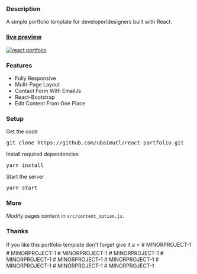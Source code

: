 ### Description

A simple portfolio template for developer/designers built with React. 

### [live preview](https://ubaimutl.github.io/react-portfolio/)

[![react portfoiio](src/assets/images/react%20portfolio%20gif.gif)](https://ubaimutl.github.io/react-portfolio/)

### Features

- Fully Responsive
- Multi-Page Layout
- Contact Form With EmailJs
- React-Bootstrap
- Edit Content From One Place

### Setup

Get the code

<pre>git clone https://github.com/ubaimutl/react-portfolio.git</pre>
 
Install required dependencies

<pre>yarn install</pre>


Start the server

<pre>yarn start</pre>

### More

Modify pages content in  `src/content_option.js`.

### Thanks

If you like this portfolio template don't forget give it a ⭐ 
#   M I N O R P R O J E C T - 1  
 #   M I N O R P R O J E C T - 1  
 #   M I N O R P R O J E C T - 1  
 #   M I N O R P R O J E C T - 1  
 #   M I N O R P R O J E C T - 1  
 #   M I N O R P R O J E C T - 1  
 #   M I N O R P R O J E C T - 1  
 #   M I N O R P R O J E C T - 1  
 #   M I N O R P R O J E C T - 1  
 #   M I N O R P R O J E C T - 1  
 